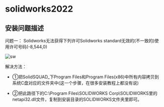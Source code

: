 # solidworks2022
## 安装问题描述
问题一：
Solidworks无法获得下列许可Solidworks standard无效的(不一致的)使用许可号码(-8,544,0)

![sw](https://i0.hdslb.com/bfs/article/40f686b76d38d845ea3b0d4849e454fe50fb6161.jpg@942w_632h_progressive.webp)

解决方法：

- ①把SolidSQUAD_下Program Files和Program Files(x86)中所有内容拷贝到系统C盘对应的文件夹中(这一个步骤，在很多安装教程上都没有说)

- ②把此路径下的C:\Program Files\SOLIDWORKS Corp\SOLIDWORKS里的netapi32.dll文件，复制到安装目录的SOLIDWORKS文件夹里即可。 
